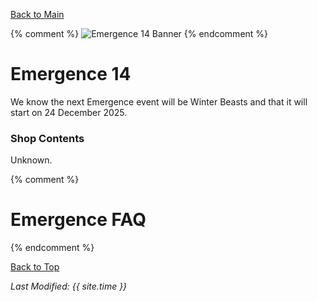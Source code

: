 [Back to Main](index.md)

{% comment %}
![Emergence 14 Banner](images/emergence_14/banner.png)
{% endcomment %}

# Emergence 14

We know the next Emergence event will be Winter Beasts and that it will start on 24 December 2025.

### Shop Contents

Unknown.

{% comment %}
# Emergence FAQ


{% endcomment %}

[Back to Top](#top)

*Last Modified: {{ site.time }}*